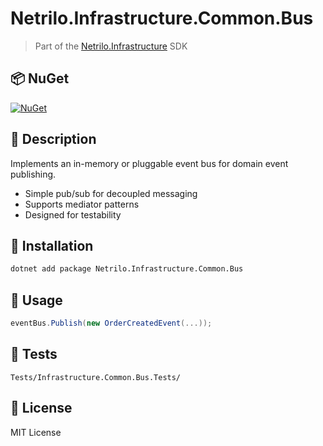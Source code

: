 # Netrilo.Infrastructure.Common.Bus

> Part of the [Netrilo.Infrastructure](https://github.com/raminesfahani/Netrilo_Infrastructure) SDK

## 📦 NuGet

[![NuGet](https://img.shields.io/nuget/v/Netrilo.Infrastructure.Common.Bus)](https://www.nuget.org/packages/Netrilo.Infrastructure.Common.Bus)

## 📖 Description

Implements an in-memory or pluggable event bus for domain event publishing.

- Simple pub/sub for decoupled messaging
- Supports mediator patterns
- Designed for testability

## 🚀 Installation

```bash
dotnet add package Netrilo.Infrastructure.Common.Bus
```

## 🧩 Usage

```csharp
eventBus.Publish(new OrderCreatedEvent(...));
```

## 🧪 Tests

```
Tests/Infrastructure.Common.Bus.Tests/
```

## 📄 License

MIT License
